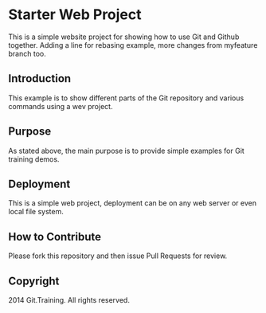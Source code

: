 # Starter Web Project
This is a simple website project for showing how to use Git and 
Github together. Adding a line for rebasing example,
more changes from myfeature branch too.

## Introduction
This example is to show different parts
of the Git repository and various commands
using a wev project.

## Purpose
As stated above, the main purpose is to 
provide simple examples for Git training
demos.

## Deployment
This is a simple web project, deployment
can be on any web server or even local file system.

## How to Contribute
Please fork this repository and then issue Pull Requests for
review.

## Copyright
2014 Git.Training. All rights reserved.